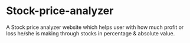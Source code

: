 # Stock-price-analyzer
 A Stock price analyzer website which helps user with how much profit or loss he/she is making through stocks in percentage & absolute value.
